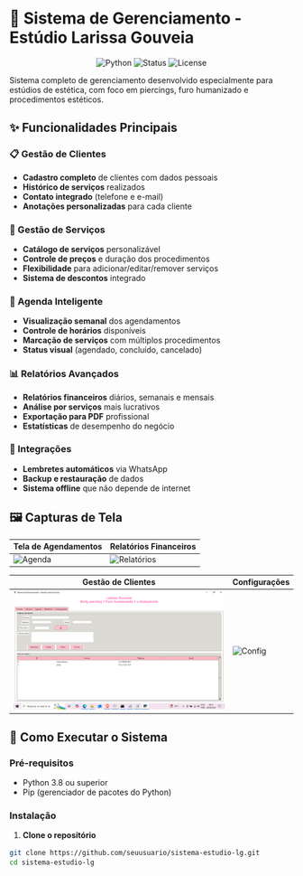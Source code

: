 # 🎨 Sistema de Gerenciamento - Estúdio Larissa Gouveia

<p align="center">
  <img src="https://img.shields.io/badge/Python-3.8%2B-blue" alt="Python">
  <img src="https://img.shields.io/badge/Status-Em%20Desenvolvimento-green" alt="Status">
  <img src="https://img.shields.io/badge/Licença-MIT-yellow" alt="License">
</p>

Sistema completo de gerenciamento desenvolvido especialmente para estúdios de estética, com foco em piercings, furo humanizado e procedimentos estéticos.

## ✨ Funcionalidades Principais

### 📋 Gestão de Clientes
- **Cadastro completo** de clientes com dados pessoais
- **Histórico de serviços** realizados
- **Contato integrado** (telefone e e-mail)
- **Anotações personalizadas** para cada cliente

### 💼 Gestão de Serviços
- **Catálogo de serviços** personalizável
- **Controle de preços** e duração dos procedimentos
- **Flexibilidade** para adicionar/editar/remover serviços
- **Sistema de descontos** integrado

### 📅 Agenda Inteligente
- **Visualização semanal** dos agendamentos
- **Controle de horários** disponíveis
- **Marcação de serviços** com múltiplos procedimentos
- **Status visual** (agendado, concluído, cancelado)

### 📊 Relatórios Avançados
- **Relatórios financeiros** diários, semanais e mensais
- **Análise por serviços** mais lucrativos
- **Exportação para PDF** profissional
- **Estatísticas** de desempenho do negócio

### 📱 Integrações
- **Lembretes automáticos** via WhatsApp
- **Backup e restauração** de dados
- **Sistema offline** que não depende de internet

## 🖼️ Capturas de Tela

| Tela de Agendamentos | Relatórios Financeiros |
|----------------------|-----------------------|
| ![Agenda](https://via.placeholder.com/400x250/FFC0CB/000000?text=Agenda+Inteligente) | ![Relatórios](https://via.placeholder.com/400x250/FFB6C1/000000?text=Relatórios+Profissionais) |

| Gestão de Clientes | Configurações |
|-------------------|---------------|
| ![Clientes](images/screenshot-clientes.png) | ![Config](https://via.placeholder.com/400x250/FFC0CB/000000?text=Configurações) |

## 🚀 Como Executar o Sistema

### Pré-requisitos
- Python 3.8 ou superior
- Pip (gerenciador de pacotes do Python)

### Instalação

1. **Clone o repositório**
```bash
git clone https://github.com/seuusuario/sistema-estudio-lg.git
cd sistema-estudio-lg
